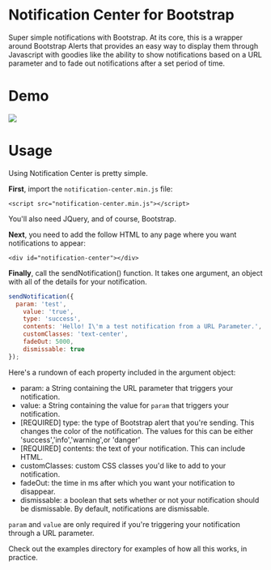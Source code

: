 # Notification Center for Bootstrap
Super simple notifications with Bootstrap. At its core, this is a wrapper around Bootstrap Alerts that provides an easy way to display them through Javascript with goodies like the ability to show notifications based on a URL parameter and to fade out notifications after a set period of time.

# Demo

<img src="https://media.giphy.com/media/3oz8xV3ZWCoPQaASTm/giphy.gif"></img>

# Usage
Using Notification Center is pretty simple. 

**First**, import the `notification-center.min.js` file:

`<script src="notification-center.min.js"></script>`

You'll also need JQuery, and of course, Bootstrap.

**Next**, you need to add the follow HTML to any page where you want notifications to appear:

`<div id="notification-center"></div>`

**Finally**, call the sendNotification() function. It takes one argument, an object with all of the details for your notification.
```js
sendNotification({
  param: 'test',
	value: 'true',
	type: 'success',
	contents: 'Hello! I\'m a test notification from a URL Parameter.',
	customClasses: 'text-center',
	fadeOut: 5000,
	dismissable: true
});
```

Here's a rundown of each property included in the argument object:
- param: a String containing the URL parameter that triggers your notification.
- value: a String containing the value for `param` that triggers your notification. 
- [REQUIRED] type: the type of Bootstrap alert that you're sending. This changes the color of the notification. The values for this can be either 'success','info','warning',or 'danger'
- [REQUIRED] contents: the text of your notification. This can include HTML.
- customClasses: custom CSS classes you'd like to add to your notification.
- fadeOut: the time in ms after which you want your notification to disappear.
- dismissable: a boolean that sets whether or not your notification should be dismissable. By default, notifications are dismissable.

`param` and `value` are only required if you're triggering your notification through a URL parameter.

Check out the examples directory for examples of how all this works, in practice.
